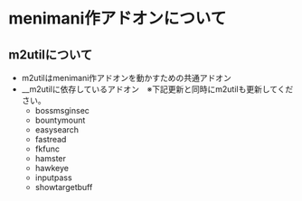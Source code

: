 # menimani作アドオンについて
## m2utilについて
* m2utilはmenimani作アドオンを動かすための共通アドオン
* __m2utilに依存しているアドオン　※下記更新と同時にm2utilも更新してください。
    * bossmsginsec
    * bountymount
    * easysearch
    * fastread
    * fkfunc
    * hamster
    * hawkeye
    * inputpass
    * showtargetbuff
